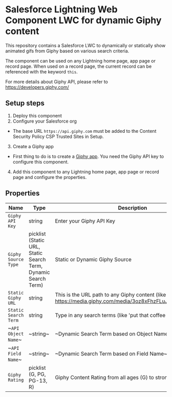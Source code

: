 # Salesforce Lightning Web Component LWC for dynamic Giphy content
This repository contains a Salesforce LWC to dynamically or statically show animated gifs from Giphy based on various search criteria.

The component can be used on any Lightning home page, app page or record page.
When used on a record page, the current record can be referenced with the keyword `this`.

For more details about Giphy API, please refer to https://developers.giphy.com/

## Setup steps
1. Deploy this component
2. Configure your Salesforce org
-   The base URL `https://api.giphy.com` must be added to the Content Security Policy CSP Trusted Sites in Setup.
3. Create a Giphy app
-   First thing to do is to create a [Giphy app](https://developers.giphy.com/dashboard/?create=true). You need the Giphy API key to configure this component.
4. Add this component to any Lightning home page, app page or record page and configure the properties.

## Properties
|Name|Type|Description|
|---|---|---|
|`Giphy API Key`|string|Enter your Giphy API Key|
|`Giphy Source Type`|picklist (Static URL, Static Search Term, Dynamic Search Term)|Static or Dynamic Giphy Source|
|`Static Giphy URL`|string|This is the URL path to any Giphy content (like https://media.giphy.com/media/3oz8xFhzFLuJ1SZo8o/giphy.gif|
|`Static Search Term`|string|Type in any search terms (like 'put that coffee down')|
|~`API Object Name`~|~string~|~Dynamic Search Term based on Object Name~|
|~`API Field Name`~|~string~|~Dynamic Search Term based on Field Name~|
|`Giphy Rating`|picklist (G, PG, PG-13, R)|Giphy Content Rating from all ages (G) to strong language (R)|
